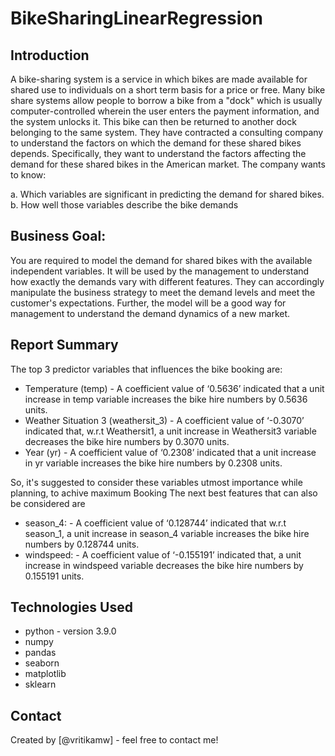 # BikeSharingLinearRegression
## Introduction
A bike-sharing system is a service in which bikes are made available for shared use to individuals on a short term basis for a price or free. Many bike share systems allow people to borrow a bike from a "dock" which is usually computer-controlled wherein the user enters the payment information, and the system unlocks it. This bike can then be returned to another dock belonging to the same system.
They have contracted a consulting company to understand the factors on which the demand for these shared bikes depends. Specifically, they want to understand the factors affecting the demand for these shared bikes in the American market. The company wants to know:

a. Which variables are significant in predicting the demand for shared bikes.
b. How well those variables describe the bike demands

## Business Goal:
You are required to model the demand for shared bikes with the available independent variables. It will be used by the management to understand how exactly the demands vary with different features. They can accordingly manipulate the business strategy to meet the demand levels and meet the customer's expectations. Further, the model will be a good way for management to understand the demand dynamics of a new market. 

## Report Summary
The top 3 predictor variables that influences the bike booking are:

* Temperature (temp) - A coefficient value of ‘0.5636’ indicated that a unit increase in temp variable increases the bike hire numbers by 0.5636 units.
* Weather Situation 3 (weathersit_3) - A coefficient value of ‘-0.3070’ indicated that, w.r.t Weathersit1, a unit increase in Weathersit3 variable decreases the bike hire numbers by 0.3070 units.
* Year (yr) - A coefficient value of ‘0.2308’ indicated that a unit increase in yr variable increases the bike hire numbers by 0.2308 units.

So, it's suggested to consider these variables utmost importance while planning, to achive maximum Booking
The next best features that can also be considered are

* season_4: - A coefficient value of ‘0.128744’ indicated that w.r.t season_1, a unit increase in season_4 variable increases the bike hire numbers by 0.128744 units.
* windspeed: - A coefficient value of ‘-0.155191’ indicated that, a unit increase in windspeed variable decreases the bike hire numbers by 0.155191 units.

<!-- You can include any other section that is pertinent to your problem -->


## Technologies Used
- python - version 3.9.0
- numpy 
- pandas
- seaborn
- matplotlib
- sklearn

<!-- As the libraries versions keep on changing, it is recommended to mention the version of library used in this project -->


## Contact
Created by [@vritikamw] - feel free to contact me!


<!-- Optional -->
<!-- ## License -->
<!-- This project is open source and available under the [... License](). -->

<!-- You don't have to include all sections - just the one's relevant to your project -->
